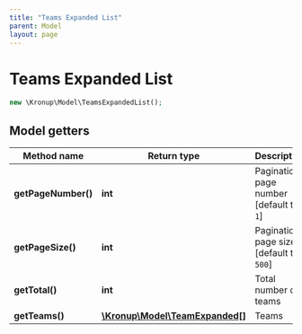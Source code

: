 ```yaml
---
title: "Teams Expanded List"
parent: Model
layout: page
---
```


# Teams Expanded List

```php
new \Kronup\Model\TeamsExpandedList();
```

## Model getters

Method name | Return type | Description
------------ | ------------- | -------------
**getPageNumber()** | **int** | Pagination: page number   [default to `1`]
**getPageSize()** | **int** | Pagination: page size   [default to `500`]
**getTotal()** | **int** | Total number of teams
**getTeams()** | [**\Kronup\Model\TeamExpanded[]**](../TeamExpanded) | Teams

